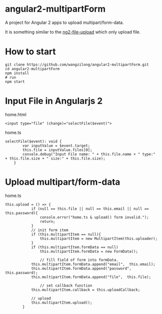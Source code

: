 # angular2-multipartForm
A project for Angular 2 apps to upload multipart/form-data.

It is something similar to the [ng2-file-upload](https://github.com/valor-software/ng2-file-upload)  which only upload file.


# How to start
```
git clone https://github.com/wangzilong/angular2-multipartForm.git
cd angular2-multipartForm
npm install
# run
npm start
```
# Input File in Angularjs 2
home.html
```
<input type="file" (change)="selectFile($event)">
```
home.ts
```
selectFile($event): void {
		var inputValue = $event.target;
		this.file = inputValue.files[0];
		console.debug("Input File name: " + this.file.name + " type:" + this.file.size + " size:" + this.file.size);
	}
```

# Upload multipart/form-data
home.ts
```
this.upload = () => {
			if (null == this.file || null == this.email || null == this.password){
				console.error("home.ts & upload() form invalid.");
				return;
			}
			// init form item
			if (this.multipartItem == null){
				this.multipartItem = new MultipartItem(this.uploader);
			}
			if (this.multipartItem.formData == null)
				this.multipartItem.formData = new FormData();

      			// fill field of form into formData.
			this.multipartItem.formData.append("email",  this.email);
			this.multipartItem.formData.append("password",  this.password);
			this.multipartItem.formData.append("file",  this.file);
      
      			// set callback function
			this.multipartItem.callback = this.uploadCallback;
			
			// upload
			this.multipartItem.upload();
		}
```
